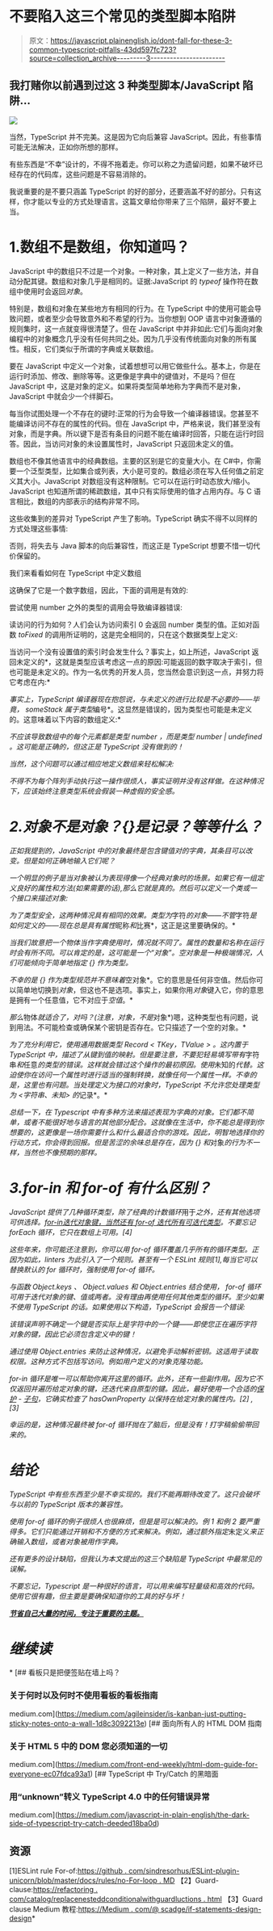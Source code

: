 # 不要陷入这三个常见的类型脚本陷阱

> 原文：<https://javascript.plainenglish.io/dont-fall-for-these-3-common-typescript-pitfalls-43dd597fc723?source=collection_archive---------3----------------------->

## 我打赌你以前遇到过这 3 种类型脚本/JavaScript 陷阱…

![](img/3d0f51d61d57c72bc830a2f4bfe8d969.png)

当然，TypeScript 并不完美。这是因为它向后兼容 JavaScript。因此，有些事情可能无法解决，正如你所想的那样。

有些东西是“不幸”设计的，不得不拖着走。你可以称之为遗留问题，如果不破坏已经存在的代码库，这些问题是不容易消除的。

我说重要的是不要只涵盖 TypeScript 的好的部分，还要涵盖不好的部分。只有这样，你才能以专业的方式处理语言。这篇文章给你带来了三个陷阱，最好不要上当。

# 1.数组不是数组，你知道吗？

JavaScript 中的数组只不过是一个对象。一种对象，其上定义了一些方法，并自动分配其键。数组和对象几乎是相同的。证据:JavaScript 的 *typeof* 操作符在数组中使用时会返回*对象*。

特别是，数组和对象在某些地方有相同的行为。在 TypeScript 中的使用可能会导致问题，或者至少会导致意外和不希望的行为。当你想到 OOP 语言中对象遵循的规则集时，这一点就变得很清楚了。但在 JavaScript 中并非如此:它们与面向对象编程中的对象概念几乎没有任何共同之处。因为几乎没有传统面向对象的所有属性。相反，它们类似于所谓的字典或关联数组。

要在 JavaScript 中定义一个对象，试着想想可以用它做些什么。基本上，你是在运行时添加、修改、删除等等。这更像是字典中的键值对，不是吗？但在 JavaScript 中，这是对象的定义。如果将类型简单地称为字典而不是对象，JavaScript 中就会少一个绊脚石。

每当你试图处理一个不存在的键时:正常的行为会导致一个编译器错误。您甚至不能编译访问不存在的属性的代码。但在 JavaScript 中，严格来说，我们甚至没有对象，而是字典。所以键下是否有条目的问题不能在编译时回答，只能在运行时回答。因此，当访问对象的未设置属性时，JavaScript 只返回未定义的值。

数组也不像其他语言中的经典数组。主要的区别是它的变量大小。在 C#中，你需要一个泛型类型，比如集合或列表，大小是可变的。数组必须在写入任何值之前定义其大小。JavaScript 对数组没有这种限制。它可以在运行时动态放大/缩小。JavaScript 也知道所谓的稀疏数组，其中只有实际使用的值才占用内存。与 C 语言相比，数组的内部表示的结构非常不同。

这些收集到的差异对 TypeScript 产生了影响。TypeScript 确实不得不以同样的方式处理这些事情:

否则，将失去与 Java 脚本的向后兼容性，而这正是 TypeScript 想要不惜一切代价保留的。

我们来看看如何在 TypeScript 中定义数组

这确保了它是一个数字数组，因此，下面的调用是有效的:

尝试使用 number 之外的类型的调用会导致编译器错误:

读访问的行为如何？人们会认为访问索引 0 会返回 number 类型的值。正如对函数 *toFixed* 的调用所证明的，这是完全相同的，只在这个数据类型上定义:

当访问一个没有设置值的索引时会发生什么？事实上，如上所述，JavaScript 返回未定义的*，这就是类型应该考虑这一点的原因:可能返回的数字取决于索引，但也可能是未定义的。作为一名优秀的开发人员，您当然会意识到这一点，并努力将它考虑在内:*

*事实上，TypeScript 编译器现在抱怨说，与未定义的进行比较是不必要的——毕竟， *someStack* 属于类型*编号*。这显然是错误的，因为类型也可能是未定义的。这意味着以下内容的数组定义:*

*不应该导致数组中的每个元素都是类型 *number* ，而是类型 *number | undefined* 。这可能是正确的，但这正是 TypeScript 没有做到的！*

*当然，这个问题可以通过相应地定义数组来轻松解决:*

*不得不为每个阵列手动执行这一操作很烦人，事实证明并没有这样做。在这种情况下，应该始终注意类型系统会假装一种虚假的安全感。*

# *2.对象不是对象？{}是记录？等等什么？*

*正如我提到的，JavaScript 中的对象最终是包含键值对的字典，其条目可以改变。但是如何正确地输入它们呢？*

*一个明显的例子是当对象被认为表现得像一个经典对象时的场景。如果它有一组定义良好的属性和方法(如果需要的话),那么它就是真的。然后可以定义一个类或一个接口来描述对象:*

*为了类型安全，这两种情况具有相同的效果。类型为*字符*的对象——不管*字符*是如何定义的——现在总是具有属性*昵称*和*比赛*，这正是这里要确保的。*

*当我们故意把一个物体当作字典使用时，情况就不同了。属性的数量和名称在运行时会有所不同。可以肯定的是，这可能是一个“*对象*”。空对象是一种极端情况，人们可能倾向于简单地指定 *{}* 作为类型。*

*不幸的是 *{}* 作为类型规范并不意味着*空对象*。它的意思是任何非空值。然后你可以简单地切换到*对象*，但这也不是选项。事实上，如果你用*对象*键入它，你的意思是拥有一个任意值，它不对应于*空值*。*

*那么*物体*就适合了，对吗？(注意，*对象*，不是*对象*)嗯，这种类型也有问题，说到用法。不可能检查或确保某个密钥是否存在。它只描述了一个空的对象。*

*为了充分利用它，使用通用数据类型 *Record < TKey，TValue >* 。这内置于 TypeScript 中，描述了从键到值的映射。但是要注意，不要犯轻易填写带有*字符串*和*任意*的类型的错误。这样就会错过这个操作的最初原因。使用*未知的*代替。这迫使你在访问一个属性时进行适当的强制转换，就像任何一个属性一样。不幸的是，这里也有问题。当处理定义为接口的对象时，TypeScript 不允许您处理类型为 *<字符串、未知>* 的*记录*。*

*总结一下，在 Typescript 中有多种方法来描述表现为字典的对象。它们都不简单，或者不能很好地与语言的其他部分配合。这就像在生活中，你不能总是得到你想要的，这更像是一场你需要什么和什么最适合你的游戏。因此，明智地选择你的行动方式，你会得到回报。但是苦涩的余味总是存在，因为 *{}* 和*对象*的行为不一样，当然也不像预期的那样。*

# *3.for-in 和 for-of 有什么区别？*

*JavaScript 提供了几种循环类型，除了经典的计数循环*用于*之外，还有其他选项可供选择。[*for-in*迭代对象键，当然还有 *for-of* 迭代所有可迭代类型](https://bitsofco.de/for-in-vs-for-of/)。不要忘记 *forEach* 循环，它只在数组上可用。[4]*

*这些年来，你可能还注意到，你可以用 *for-of* 循环覆盖几乎所有的循环类型。正因为如此，linters 为此引入了一个规则。甚至有一个 ESLint 规则[1],每当它可以替换默认的 *for* 循环时，强制使用 *for-of* 循环。*

*与函数 *Object.keys* 、 *Object.values* 和 *Object.entries* 结合使用， *for-of* 循环可用于迭代对象的键、值或两者。没有理由再使用任何其他类型的循环。至少如果不使用 TypeScript 的话。如果使用以下构造，TypeScript 会报告一个错误:*

*该错误声明不确定一个键是否实际上是字符中的一个键——即使您正在遍历字符对象的键，因此它必须包含定义中的键！*

*通过使用 *Object.entries* 来防止这种情况，以避免手动解析密钥。这适用于读取权限。这种方式不包括写访问。例如用户定义的对象克隆功能。*

**for-in* 循环是唯一可以帮助你离开这里的循环。此外，还有一些副作用。因为它不仅返回并遍历给定对象的键，还迭代来自原型的键。因此，最好使用一个合适的[保护](https://medium.com/@scadge/if-statements-design-guard-clauses-might-be-all-you-need-67219a1a981a) - [子句](https://refactoring.com/catalog/replaceNestedConditionalWithGuardClauses.html)，它确实检查了 *hasOwnProperty* 以保持在给定对象的属性内。[2] , [3]*

*幸运的是，这种情况最终被 *for-of* 循环抛在了脑后，但是没有！打字稿偷偷带回来的。*

# *结论*

*TypeScript 中有些东西至少是不幸实现的。我们不能再期待改变了。这只会破坏与以前的 TypeScript 版本的兼容性。*

*使用 *for-of* 循环的例子很烦人也很麻烦，但是是可以解决的。例 1 和例 2 要严重得多。它们只能通过开销和不方便的方式来解决。例如，通过额外指定*未定义*来正确输入数组，或者对象被用作字典。*

*还有更多的设计缺陷，但我认为本文提出的这三个缺陷是 TypeScript 中最常见的误解。*

*不要忘记，Typescript 是一种很好的语言，可以用来编写轻量级和高效的代码。使用它很有趣，但主要是要确保知道你的工具的好与坏！*

*[***节省自己大量的时间，专注于重要的主题。***](https://arnoldcodeacademy.ck.page/26-web-dev-cheat-sheets)*

# *继续读*

*[](https://medium.com/agileinsider/is-kanban-just-putting-sticky-notes-onto-a-wall-1d8c3092213e) [## 看板只是把便签贴在墙上吗？

### 关于何时以及何时不使用看板的看板指南

medium.com](https://medium.com/agileinsider/is-kanban-just-putting-sticky-notes-onto-a-wall-1d8c3092213e) [](https://medium.com/front-end-weekly/html-dom-guide-for-everyone-ec07fdca93a1) [## 面向所有人的 HTML DOM 指南

### 关于 HTML 5 中的 DOM 您必须知道的一切

medium.com](https://medium.com/front-end-weekly/html-dom-guide-for-everyone-ec07fdca93a1) [](https://medium.com/javascript-in-plain-english/the-dark-side-of-typescript-try-catch-deeded18ba0d) [## TypeScript 中 Try/Catch 的黑暗面

### 用“unknown”转义 TypeScript 4.0 中的任何错误异常

medium.com](https://medium.com/javascript-in-plain-english/the-dark-side-of-typescript-try-catch-deeded18ba0d) 

## 资源

[1]ESLint rule For-of:[https://github . com/sindresorhus/ESLint-plugin-unicorn/blob/master/docs/rules/no-For-loop . MD](https://github.com/sindresorhus/eslint-plugin-unicorn/blob/master/docs/rules/no-for-loop.md)
【2】Guard-clause:[https://refactoring . com/catalog/replacenesteddconditionalwithguardluctions . html](https://refactoring.com/catalog/replaceNestedConditionalWithGuardClauses.html)
【3】Guard clause Medium 教程:[https://Medium . com/@ scadge/if-statements-design-design](https://medium.com/@scadge/if-statements-design-guard-clauses-might-be-all-you-need-67219a1a981a)*